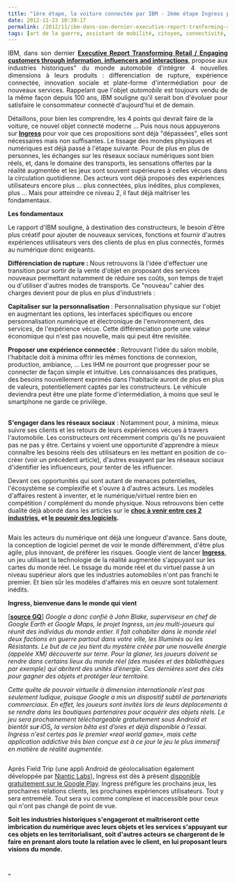 ```yaml
---
title: "1ère étape, la voiture connectée par IBM - 2ème étape Ingress par Google"
date: 2012-11-23 10:39:17
permalink: /2012/11/ibm-dans-son-dernier-executive-report-tranforming-retail-engaging-customers-through-information-influencers-and-interacti.html
tags: [art de la guerre, assistant de mobilité, citoyen, connectivité, économie de l'expérience, google, innovation, intelligence collective, internet, internet des objets, pensée complexe]
---
```


<p style="text-align: justify">IBM, dans son dernier <strong><a href="http://www-935.ibm.com/services/us/gbs/thoughtleadership/ibv-transforming-automotive-retail.html" target="_blank">Executive Report Transforming Retail / Engaging customers through information, influencers and interactions</a></strong>, propose aux industries historiques" du monde automobile d'intégrer 4 nouvelles dimensions à leurs produits : differenciation de rupture, expérience connectée, innovation sociale et plate-forme d'intermédiation pour de nouveaux services. Rappelant que l'objet <em>automobile</em> est toujours vendu de la même façon depuis 100 ans, IBM souligne qu'il serait bon d'évoluer pour satisfaire le consommateur connecté d'aujourd'hui et de demain.</p> <p style=""text-align: justify"">Détaillons, pour bien les comprendre, les 4 points qui devrait faire de la voiture, ce nouvel objet connecté moderne ... Puis nous nous appuyerons sur <strong><a href=""https://play.google.com/store/apps/details?id=com.nianticproject.ingress"" target=""_blank"">Ingress</a></strong> pour voir que ces propositions sont déjà "dépassées", elles sont nécessaires mais non suffisantes. Le tissage des mondes physiques et numériques est déjà passé à l'étape suivante. Pour de plus en plus de personnes, les échanges sur les réseaux sociaux numériques sont bien réels, et, dans le domaine des transports, les sensations offertes par la réalité augmentée et les jeux sont souvent supérieures à celles vécues dans la circulation quotidienne. Des acteurs vont déjà proposés des expériences utilisateurs encore plus ... plus connectées, plus inédites, plus complexes, plus ... Mais pour atteindre ce niveau 2, il faut déjà maîtriser les fondamentaux.</p>   <!--more-->  <p style=""text-align: justify""><strong>Les fondamentaux</strong></p> <p style=""text-align: justify"">Le rapport d'IBM souligne, à destination des constructeurs, le besoin d'être plus créatif pour ajouter de nouveaux services, fonctions et fournir d'autres expériences utilisateurs vers des clients de plus en plus connectés, formés au numérique donc exigeants.</p> <p style=""text-align: justify""> <a class=""asset-img-link"" href="https://gabrielplassat.github.io/transportsdufutur/wp-content/uploads/sites/6/old/6a0120a66d2ad4970b017c33de95ee970b-pi.jpg""><img alt=""Ibm1"" border=""0"" class=""asset  asset-image at-xid-6a0120a66d2ad4970b017c33de95ee970b image-full"" src=""/wp-content/uploads/sites/6/old/6a0120a66d2ad4970b017c33de95ee970b-800wi.jpg"" title=""Ibm1"" /></a><br /><strong>Différenciation de rupture :</strong> Nous retrouvons là l'idée d'effectuer une transition pour sortir de la vente d'objet en proposant des services nouveaux permettant notamment de réduire ses coûts, son temps de trajet ou d'utiliser d'autres modes de transports. Ce "nouveau" cahier des charges devient pour de plus en plus d'industriels :</p> <p style=""text-align: justify""> <a class=""asset-img-link"" href="https://gabrielplassat.github.io/transportsdufutur/wp-content/uploads/sites/6/old/6a0120a66d2ad4970b017c33de9a83970b-pi.jpg""><img alt=""Ibm2"" border=""0"" class=""asset  asset-image at-xid-6a0120a66d2ad4970b017c33de9a83970b image-full"" src=""/wp-content/uploads/sites/6/old/6a0120a66d2ad4970b017c33de9a83970b-800wi.jpg"" title=""Ibm2"" /></a><br /><strong>Capitaliser sur la personnalisation</strong> : Personnalisation physique sur l'objet en augmentant les options, les interfaces spécifiques ou encore personnalisation numérique et électronique de l'environnement, des services, de l'expérience vécue. Cette différenciation porte une valeur économique qui n'est pas nouvelle, mais qui peut être revisitée.</p> <p style=""text-align: justify""><strong>Proposer une expérience connectée</strong> : Retrouvant l'idée du salon mobile, l'habitacle doit à minima offrir les mêmes fonctions de connexion, production, ambiance, ... Les IHM ne pourront que progresser pour se connecter de façon simple et intuitive. Les connaissances des pratiques, des besoins nouvellement exprimés dans l'habitacle auront de plus en plus de valeurs, potentiellement captés par les constructeurs. Le véhicule deviendra peut être une plate forme d'intermédiation, à moins que seul le smartphone ne garde ce privilège. </p> <p style=""text-align: justify"">  <a class=""asset-img-link"" href="https://gabrielplassat.github.io/transportsdufutur/wp-content/uploads/sites/6/old/6a0120a66d2ad4970b017d3e0d79ba970c-pi.jpg""><img alt=""Ibm3"" border=""0"" class=""asset  asset-image at-xid-6a0120a66d2ad4970b017d3e0d79ba970c image-full"" src=""/wp-content/uploads/sites/6/old/6a0120a66d2ad4970b017d3e0d79ba970c-800wi.jpg"" title=""Ibm3"" /></a><br /><strong>S'engager dans les réseaux sociaux</strong> : Notamment pour, à minima, mieux suivre ses clients et les retours de leurs expériences vécues à travers l'automobile. Les constructeurs ont récemment compris qu'ils ne pouvaient pas ne pas y être. Certains y voient une opportunité d'apprendre à mieux connaître les besoins réels des utilisateurs en les mettant en position de co-créer (voir un précédent article), d'autres essayent par les réseaux sociaux d'identifier les influenceurs, pour tenter de les influencer.</p> <p style=""text-align: justify"">Devant ces opportunités qui sont autant de menaces potentielles, l'écosystème se complexifie et s'ouvre à d'autres acteurs. Les modèles d'affaires restent à inventer, et le numérique/virtuel rentre bien en compétition / complément du monde physique. Nous retrouvons bien cette dualité déjà abordé dans les articles sur le <strong><a href="https://gabrielplassat.github.io/transportsdufutur/2012/09/lindustrie-automobile-a-choisi-de-concevoir-developper-et-commercialiser-des-produits-qui-sadaptent-a-tous-les-territoires.html"" target=""_blank"">choc à venir entre ces 2 industries</a>, et <a href="https://gabrielplassat.github.io/transportsdufutur/2012/11/le-logiciel-devore-le-monde-quand-les-codes-dominent-les-objets.html"" target=""_blank"">le pouvoir des logiciels</a>.</strong></p> <p style=""text-align: justify""> <a class=""asset-img-link"" href="https://gabrielplassat.github.io/transportsdufutur/wp-content/uploads/sites/6/old/6a0120a66d2ad4970b017ee582683d970d-pi.jpg""><img alt=""Ibm4"" border=""0"" class=""asset  asset-image at-xid-6a0120a66d2ad4970b017ee582683d970d image-full"" src=""/wp-content/uploads/sites/6/old/6a0120a66d2ad4970b017ee582683d970d-800wi.jpg"" title=""Ibm4"" /></a></p> <p style=""text-align: justify"">Mais les acteurs du numérique ont déjà une longueur d'avance. Sans doute, la conception de logiciel permet de voir le monde différemment, d'être plus agile, plus innovant, de préférer les risques. Google vient de lancer <strong><a href=""http://www.join-ingress.fr/"" target=""_blank"">Ingress</a></strong>, un jeu utilisant la technologie de la réalité augmentée s'appuyant sur les cartes du monde réel. Le tissage du monde réel et du virtuel passe à un niveau supérieur alors que les industries automobiles n'ont pas franchi le premier. Et bien sûr les modèles d'affaires mis en oeuvre sont totalement inédits.</p> <p style=""text-align: justify""><strong>Ingress, bienvenue dans le monde qui vient</strong></p> <p style=""text-align: justify"">[<strong><a href=""http://www.gqmagazine.fr/culture-web/ca-buzze/articles/ingress-le-reality-game-de-google/16676"" target=""_blank"">source GQ</a></strong>] <em>Google a donc confié à John Blake, superviseur en chef de Google Earth et Google Maps, le projet Ingress, un jeu multi-joueurs qui réunit des individus du monde entier. Il fait cohabiter dans le monde réel deux factions en guerre partout dans votre ville, les Illuminés ou les Résistants. Le but de ce jeu tient du mystère créée par une nouvelle énergie (appelée XM) découverte sur terre. Pour la glaner, les joueurs doivent se rendre dans certains lieux du monde réel (des musées et des bibliothèques par exemple) qui abritent des unités d’énergie. Ces dernières sont des clés pour gagner des objets et protéger leur territoire.</em></p> <p style=""text-align: justify""><em>Cette quête de pouvoir virtuelle à dimension internationale n’est pas seulement ludique, puisque Google a mis un dispositif subtil de partenariats commerciaux. En effet, les joueurs sont invités lors de leurs déplacements à se rendre dans les boutiques partenaires pour acquérir des objets réels. Le jeu sera prochainement téléchargeable gratuitement sous Androïd et bientôt su<strong>r </strong>iOS<strong>,</strong> la version bêta est d’ores et déjà disponible à l’essai. Ingress n'est certes pas le premier «real world game», mais cette application addictive très bien conçue est à ce jour le jeu le plus immersif en matière de réalité augmentée.</em></p> <p style=""text-align: justify""> <a class=""asset-img-link"" href="https://gabrielplassat.github.io/transportsdufutur/wp-content/uploads/sites/6/old/6a0120a66d2ad4970b017ee58754fa970d-pi.jpg""><img alt=""Ingress1"" border=""0"" class=""asset  asset-image at-xid-6a0120a66d2ad4970b017ee58754fa970d image-full"" src=""/wp-content/uploads/sites/6/old/6a0120a66d2ad4970b017ee58754fa970d-800wi.jpg"" title=""Ingress1"" /></a></p> <p style=""text-align: justify"">Après Field Trip (une appli Android de géolocalisation également développée par <a href=""http://www.presse-citron.net/google-revele-lexistence-dun-mysterieux-projet-baptise-niantic-project"" target=""_blank"">Niantic Labs</a>), Ingress est dès à présent <a href=""http://www.ingress.com/"" target=""_blank"">disponible gratuitement sur le Google Play</a>. Ingress préfigure les prochains jeux, les prochaines relations clients, les prochaines expériences utilisateurs. Tout y sera entremélé. Tout sera vu comme complexe et inaccessible pour ceux qui n'ont pas changé de point de vue. </p> <p style=""text-align: justify""><strong>Soit les industries historiques s'engageront et maîtriseront cette imbrication du numérique avec leurs objets et les services s'appuyant sur ces objets en les territorialisant, soit d'autres acteurs se chargeront de le faire en prenant alors toute la relation avec le client, en lui proposant leurs visions du monde.</strong></p> <p style=""text-align: justify""> </p>"
